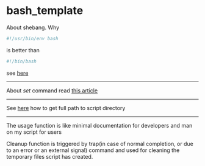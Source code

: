 # bash_template

About shebang. Why 
```python
#!/usr/bin/env bash
``` 
is better than 
```python
#!/bin/bash
```  
see [here](https://stackoverflow.com/questions/21612980/why-is-usr-bin-env-bash-superior-to-bin-bash)

<hr>

About *set* command read [this article](https://vaneyckt.io/posts/safer_bash_scripts_with_set_euxo_pipefail/)

<hr>

See [here](https://stackoverflow.com/questions/59895/how-do-i-get-the-directory-where-a-bash-script-is-located-from-within-the-script/246128#246128) how to get full path to script directory

<hr>

The usage function is like minimal documentation for developers and man on my script for users                

Cleanup function is triggered by trap(in case of normal completion, or due to an error or an external signal) command and used for cleaning the temporary files script has created.
